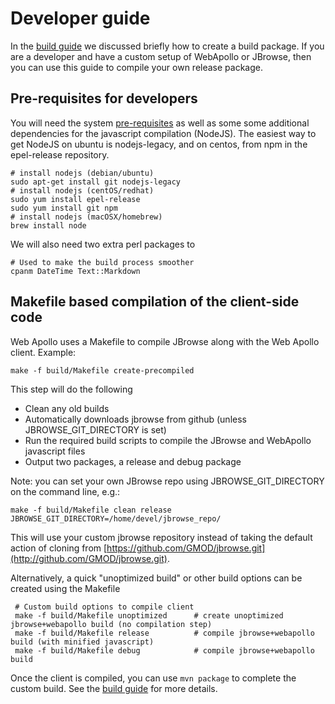 # Developer guide


In the [build guide](Build.md) we discussed briefly how to create a build package.
If you are a developer and have a custom setup of WebApollo or JBrowse, then you can use this guide to compile your own release package.

## Pre-requisites for developers
You will need the system [pre-requisites](Prerequisites.md) as well as some
some additional dependencies for the javascript compilation (NodeJS). The easiest way
to get NodeJS on ubuntu is nodejs-legacy, and on centos, from npm in the epel-release repository.

    # install nodejs (debian/ubuntu)
    sudo apt-get install git nodejs-legacy
    # install nodejs (centOS/redhat)
    sudo yum install epel-release
    sudo yum install git npm
    # install nodejs (macOSX/homebrew)
    brew install node

We will also need two extra perl packages to 

    # Used to make the build process smoother
    cpanm DateTime Text::Markdown

## Makefile based compilation of the client-side code

Web Apollo uses a Makefile to compile JBrowse along with the Web Apollo client. Example:

    make -f build/Makefile create-precompiled

This step will do the following

 * Clean any old builds
 * Automatically downloads jbrowse from github (unless JBROWSE_GIT_DIRECTORY is set)
 * Run the required build scripts to compile the JBrowse and WebApollo javascript files
 * Output two packages, a release and debug package
 
Note: you can set your own JBrowse repo using JBROWSE_GIT_DIRECTORY on the command line, e.g.:

    make -f build/Makefile clean release JBROWSE_GIT_DIRECTORY=/home/devel/jbrowse_repo/

This will use your custom jbrowse repository instead of taking the default action of cloning from [https://github.com/GMOD/jbrowse.git](http://github.com/GMOD/jbrowse.git).

Alternatively, a quick "unoptimized build" or other build options can be created using the Makefile

     # Custom build options to compile client
     make -f build/Makefile unoptimized      # create unoptimized jbrowse+webapollo build (no compilation step)
     make -f build/Makefile release          # compile jbrowse+webapollo build (with minified javascript)
     make -f build/Makefile debug            # compile jbrowse+webapollo build

Once the client is compiled, you can use `mvn package` to complete the custom build. See the [build guide](Build.md) for more details.
